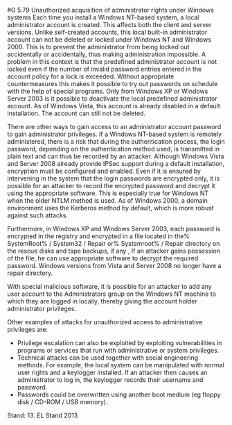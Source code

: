 #G 5.79 Unauthorized acquisition of administrator rights under Windows systems
Each time you install a Windows NT-based system, a local administrator account is created. This affects both the client and server versions. Unlike self-created accounts, this local built-in administrator account can not be deleted or locked under Windows NT and Windows 2000. This is to prevent the administrator from being locked out accidentally or accidentally, thus making administration impossible. A problem in this context is that the predefined administrator account is not locked even if the number of invalid password entries entered in the account policy for a lock is exceeded. Without appropriate countermeasures this makes it possible to try out passwords on schedule with the help of special programs. Only from Windows XP or Windows Server 2003 is it possible to deactivate the local predefined administrator account. As of Windows Vista, this account is already disabled in a default installation. The account can still not be deleted.

There are other ways to gain access to an administrator account password to gain administrator privileges. If a Windows NT-based system is remotely administered, there is a risk that during the authentication process, the login password, depending on the authentication method used, is transmitted in plain text and can thus be recorded by an attacker. Although Windows Vista and Server 2008 already provide IPSec support during a default installation, encryption must be configured and enabled. Even if it is ensured by intervening in the system that the login passwords are encrypted only, it is possible for an attacker to record the encrypted password and decrypt it using the appropriate software. This is especially true for Windows NT when the older NTLM method is used. As of Windows 2000, a domain environment uses the Kerberos method by default, which is more robust against such attacks.

Furthermore, in Windows XP and Windows Server 2003, each password is encrypted in the registry and encrypted in a file located in the% SystemRoot% / System32 / Repair or% Systemroot% / Repair directory on the rescue disks and tape backups, if any , If an attacker gains possession of the file, he can use appropriate software to decrypt the required password. Windows versions from Vista and Server 2008 no longer have a repair directory.

With special malicious software, it is possible for an attacker to add any user account to the Administrators group on the Windows NT machine to which they are logged in locally, thereby giving the account holder administrator privileges.

Other examples of attacks for unauthorized access to administrative privileges are:

* Privilege escalation can also be exploited by exploiting vulnerabilities in programs or services that run with administrative or system privileges.
* Technical attacks can be used together with social engineering methods. For example, the local system can be manipulated with normal user rights and a keylogger installed. If an attacker then causes an administrator to log in, the keylogger records their username and password.
* Passwords could be overwritten using another boot medium (eg floppy disk / CD-ROM / USB memory).


Stand: 13. EL Stand 2013



